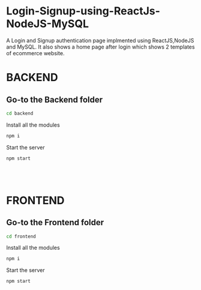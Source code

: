 # Login-Signup-using-ReactJs-NodeJS-MySQL
A Login and Signup authentication page implmented using ReactJS,NodeJS and MySQL. It also shows a home page after login which shows 2 templates of ecommerce website.
<br>

# BACKEND
## Go-to the Backend folder
```bash 
cd backend
```
Install all the modules
```bash
npm i
```
Start the server
```bash
npm start
```
<br>
<br>

# FRONTEND

## Go-to the Frontend folder

```bash 
cd frontend
```
Install all the modules
```bash
npm i
```
Start the server
```bash
npm start
```
